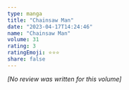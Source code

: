```yaml
---
type: manga
title: "Chainsaw Man"
date: "2023-04-17T14:24:46"
name: "Chainsaw Man"
volume: 31
rating: 3
ratingEmoji: ⭐️⭐️⭐️
share: false
---
```


*[No review was written for this volume]*
